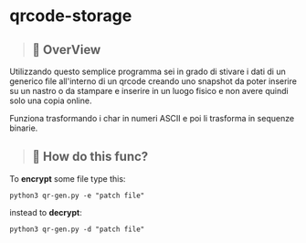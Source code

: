 # qrcode-storage

> ## 📖 OverView

Utilizzando questo semplice programma sei in grado di stivare i dati di un generico file all'interno di un qrcode creando uno snapshot da poter inserire su un nastro o da stampare e inserire in un luogo fisico e non avere quindi solo una copia online. 

Funziona trasformando i char in numeri ASCII e poi li trasforma in sequenze binarie. 


> ## 🔧 How do this func? 

To **encrypt** some file type this: 

	
	python3 qr-gen.py -e "patch file"


instead to **decrypt**: 

	python3 qr-gen.py -d "patch file"


